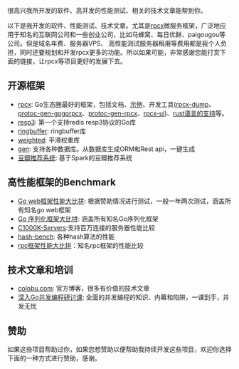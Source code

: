很高兴我所开发的软件、高并发的性能测试、相关的技术文章能帮到你。

以下是我开发的软件、性能测试、技术文章。尤其是[rpcx](https://rpcx.io)微服务框架，广泛地应用于知名的互联网公司和一些创业公司，比如马蜂窝、每日优鲜、paigougou等公司。但是域名年费、服务器VPS、 高性能测试服务器租用等费用都是我个人负担，同时还要规划和开发rpcx更多的功能。所以如果可能，非常感谢您能打赏下面的链接，让rpcx等项目更好的发展下去。


## 开源框架

- [rpcx](https://rpcx.io): Go生态圈最好的框架，包括文档、[示例](https://github.com/rpcxio/rpcx-examples)、开发工具([rpcx-dump](https://github.com/smallnest/rpcxdump)、[protoc-gen-gogorpcx](https://github.com/rpcxio/protoc-gen-gogorpcx)、[protoc-gen-rpcx](https://github.com/rpcxio/protoc-gen-rpcx)、[rpcx-ui](https://github.com/smallnest/rpcx-ui))、[rust语言的支持](https://github.com/smallnest/rpcx-rs)等。
- [resp3](https://github.com/smallnest/resp3): 第一个支持redis resp3协议的Go库
- [ringbuffer](https://github.com/smallnest/ringbuffer): ringbuffer库
- [weighted](https://github.com/smallnest/weighted): 平滑权重库
- [gen](https://github.com/smallnest/gen): 支持各种数据库。从数据库生成ORM和Rest api，一键生成
- [豆瓣推荐系统](https://github.com/smallnest/douban-recommender): 基于Spark的豆瓣推荐系统

## 高性能框架的Benchmark

- [Go web框架性能大比拼](https://github.com/smallnest/go-web-framework-benchmark): 根据赞助情况进行测试，一般一年两次测试，涵盖所有知名go web框架
- [Go 序列化框架大比拼](https://github.com/smallnest/gosercomp): 涵盖所有知名Go序列化框架
- [C1000K-Servers](https://github.com/smallnest/C1000K-Servers):支持百万连接的服务器性能比较
- [hash-bench](https://github.com/smallnest/hash-bench): 各种hash算法的性能
- [rpc框架性能大比拼](https://github.com/rpcxio/rpcx-benchmark)：知名rpc框架的性能比较

## 技术文章和培训

- [colobu.com](https://colobu.com): 官方博客，很多有价值的技术文章 
- [深入Go并发编程研讨课](https://github.com/smallnest/dive-to-gosync-workshop): 全面的并发编程的知识、内幕和陷阱，一课到手，并发无忧

## 赞助

如果这些项目帮助过你，如果您想赞助以便帮助我持续开发这些项目，欢迎你选择下面的一种方式进行赞助，感谢。

